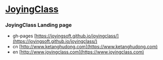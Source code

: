 # [JoyingClass](https://joyingsoft.github.io/joyingclass/)
### JoyingClass Landing page
- gh-pages [https://joyingsoft.github.io/joyingclass/](https://joyingsoft.github.io/joyingclass/)
- cn [http://www.ketanghudong.com](https://www.ketanghudong.com)
- en [http://www.joyingclass.com](https://www.joyingclass.com)
